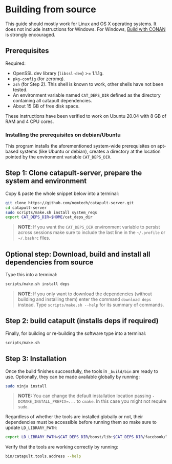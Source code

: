 # Building from source

This guide should mostly work for Linux and OS X operating systems.
It does not include instructions for Windows.
For Windows, [Build with CONAN](BUILD-conan.md) is strongly encouraged.

## Prerequisites

Required:

- OpenSSL dev library (`libssl-dev`) >= 1.1.1g.
- `pkg-config` (for zeromq).
- `zsh` (for Step 2). This shell is known to work, other shells have not been tested.
- An environment variable named `CAT_DEPS_DIR` defined as the directory containing all catapult dependencies.
- About 15 GB of free disk space.

These instructions have been verified to work on Ubuntu 20.04 with 8 GB of RAM and 4 CPU cores.

### Installing the prerequisites on debian/Ubuntu

This program installs the aforementioned system-wide prerequisites on apt-based systems (like Ubuntu or debian), creates a directory at the location pointed by the environment variable `CAT_DEPS_DIR`.

## Step 1: Clone catapult-server, prepare the system and environment

Copy & paste the whole snippet below into a terminal:
```sh
git clone https://github.com/nemtech/catapult-server.git
cd catapult-server
sudo scripts/make.sh install system_reqs
export CAT_DEPS_DIR=$HOME/cat_deps_dir
```

> **NOTE**:
> If you want the `CAT_DEPS_DIR` environment variable to persist across sessions make sure to include the last line in the `~/.profile` or `~/.bashrc` files.

## Optional step: Download, build and install all dependencies from source

Type this into a terminal:
```sh
scripts/make.sh install deps
```

> **NOTE**:
> If you only want to download the dependencies (without building and installing them) enter the command `download deps` instead. Type `scripts/make.sh --help` for its summary of commands.

## Step 2: build catapult (installs deps if required)

Finally, for building or re-building the software type into a terminal:

```sh
scripts/make.sh
```

## Step 3: Installation

Once the build finishes successfully, the tools in ``_build/bin`` are ready to use. Optionally, they can be made available globally by running:

```sh
sudo ninja install
```

> **NOTE:**
> You can change the default installation location passing ``-DCMAKE_INSTALL_PREFIX=...`` to ``cmake``. In this case you might not require ``sudo``.

Regardless of whether the tools are installed globally or not, their dependencies must be accessible before running them so make sure to update ``LD_LIBRARY_PATH``:

```sh
export LD_LIBRARY_PATH=$CAT_DEPS_DIR/boost/lib:$CAT_DEPS_DIR/facebook/lib:$CAT_DEPS_DIR/google/lib:$CAT_DEPS_DIR/mongodb/lib:$CAT_DEPS_DIR/zeromq/lib
```

Verify that the tools are working correctly by running:

```sh
bin/catapult.tools.address --help
```
